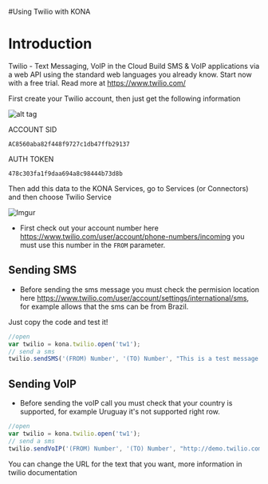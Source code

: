 
#Using Twilio with KONA

# Introduction

Twilio - Text Messaging, VoIP in the Cloud
Build SMS & VoIP applications via a web API using the standard web languages you already know. Start now with a free trial.
Read more at https://www.twilio.com/

First create your Twilio account, then just get the following information

![alt tag](http://i.imgur.com/sfxpOMn.png)

ACCOUNT SID
```
AC8560aba82f448f9727c1db47ffb29137
```

AUTH TOKEN
```
478c303fa1f9daa694a8c98444b73d8b
```

Then add this data to the KONA Services, go to Services (or Connectors) and then choose Twilio Service

![Imgur](http://i.imgur.com/kSSpz4pl.png)

- First check out your account number here https://www.twilio.com/user/account/phone-numbers/incoming you must use this number in the ```FROM``` parameter.

## Sending SMS

- Before sending the sms message you must check the permision location here https://www.twilio.com/user/account/settings/international/sms, for example allows that the sms can be from Brazil.

Just copy the code and test it!

```js
//open 
var twilio = kona.twilio.open('tw1');
// send a sms
twilio.sendSMS('(FROM) Number', '(TO) Number', "This is a test message!");
```

## Sending VoIP

- Before sending the voIP call you must check that your country is supported, for example Uruguay it's not supported right row.

```js
//open 
var twilio = kona.twilio.open('tw1');
// send a sms
twilio.sendVoIP('(FROM) Number', '(TO) Number', "http://demo.twilio.com/welcome/voice/");
```

You can change the URL for the text that you want, more information in twilio documentation
